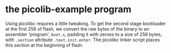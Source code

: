 # the picolib-example program

Using picolibc requires a little tweaking. To get the second stage bootloader at the first 256 of flash, we convert the raw bytes
of the binary to an assembler 'program', `boot.s`, padding it with zeroes to a size of 256 bytes, with `.section` attribute `.text.init.enter`. The picolibc linker script places this section
at the beginning of flash.

